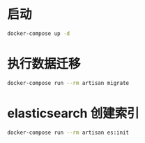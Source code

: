 # 启动

```bash
docker-compose up -d
```

# 执行数据迁移

```bash
docker-compose run --rm artisan migrate 
```

# elasticsearch 创建索引

```bash
docker-compose run --rm artisan es:init
```
